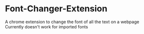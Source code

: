 # Font-Changer-Extension
A chrome extension to change the font of all the text on a webpage
Currently doesn't work for imported fonts
